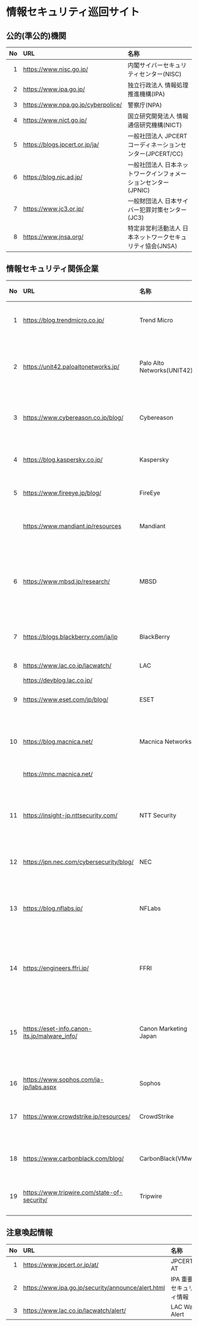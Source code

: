 # 情報セキュリティ巡回サイト

## 公的(準公的)機関
|No|URL|名称|
|--:|:--|:--|
|  1|https://www.nisc.go.jp/               |内閣サイバーセキュリティセンター(NISC)                   |
|  2|https://www.ipa.go.jp/                |独立行政法人 情報処理推進機構(IPA)                       |
|  3|https://www.npa.go.jp/cyberpolice/    |警察庁(NPA)                                              |
|  4|https://www.nict.go.jp/               |国立研究開発法人 情報通信研究機構(NICT)                  |
|  5|https://blogs.jpcert.or.jp/ja/        |一般社団法人 JPCERT コーディネーションセンター(JPCERT/CC)|
|  6|https://blog.nic.ad.jp/               |一般社団法人 日本ネットワークインフォメーションセンター(JPNIC)| 
|  7|https://www.jc3.or.jp/                |一般財団法人 日本サイバー犯罪対策センター(JC3)       | 
|  8|https://www.jnsa.org/                 |特定非営利活動法人 日本ネットワークセキュリティ協会(JNSA)|

## 情報セキュリティ関係企業
|No|URL|名称|カナ名称|
|--:|:--|:--|:--|
|  1|https://blog.trendmicro.co.jp/              |Trend Micro               |トレンドマイクロ        |
|  2|https://unit42.paloaltonetworks.jp/         |Palo Alto Networks(UNIT42)|パロアルトネットワークス|
|  3|https://www.cybereason.co.jp/blog/          |Cybereason                |サイバーリーズン        |
|  4|https://blog.kaspersky.co.jp/               |Kaspersky                 |カスペルスキー          |
|  5|https://www.fireeye.jp/blog/                |FireEye                   |ファイアアイ            |
|   |https://www.mandiant.jp/resources           |Mandiant                  |マンディエント|
|  6|https://www.mbsd.jp/research/               |MBSD                      |三井物産セキュアディレクション|
|  7|https://blogs.blackberry.com/ja/jp          |BlackBerry                |ブラックベリー|
|  8|https://www.lac.co.jp/lacwatch/             |LAC                       |ラック                  |
|   |https://devblog.lac.co.jp/                  |                          ||
|  9|https://www.eset.com/jp/blog/               |ESET                      |イーセット              |
| 10|https://blog.macnica.net/                   |Macnica Networks          |マクニカネットワークス| 
|   |https://mnc.macnica.net/                    |                          ||
| 11|https://insight-jp.nttsecurity.com/         |NTT Security              |エヌ・ティ・ティセキュリティ|
| 12|https://jpn.nec.com/cybersecurity/blog/     |NEC                       |日本電気|
| 13|https://blog.nflabs.jp/                     |NFLabs                    |エヌ・エフ・ラボラトリーズ|
| 14|https://engineers.ffri.jp/                  |FFRI                      |エフエフアールアイ| 
| 15|https://eset-info.canon-its.jp/malware_info/|Canon Marketing Japan     |キヤノンマーケティングジャパン|
| 16|https://www.sophos.com/ja-jp/labs.aspx      |Sophos                    |ソフォス                |
| 17|https://www.crowdstrike.jp/resources/       |CrowdStrike               |クラウドストライク      |
| 18|https://www.carbonblack.com/blog/           |CarbonBlack(VMware)       |カーボンブラック       |
| 19|https://www.tripwire.com/state-of-security/ |Tripwire                  |トリップワイヤー       |

## 注意喚起情報
|No|URL|名称|
|--:|:--|:--|
|  1|https://www.jpcert.or.jp/at/                    　 |JPCERT/CC AT              |
|  2|https://www.ipa.go.jp/security/announce/alert.html |IPA 重要なセキュリティ情報 |
|  3|https://www.lac.co.jp/lacwatch/alert/              |LAC Watch Alert  |
